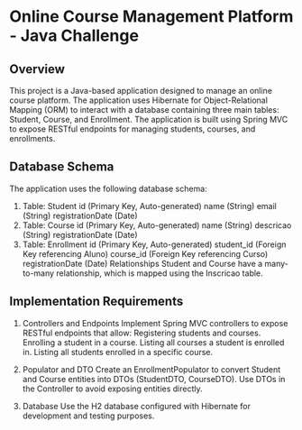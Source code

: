 # Online Course Management Platform - Java Challenge
## Overview
This project is a Java-based application designed to manage an online course platform. The application uses Hibernate for Object-Relational Mapping (ORM) to interact with a database containing three main tables: Student, Course, and Enrollment. The application is built using Spring MVC to expose RESTful endpoints for managing students, courses, and enrollments.

## Database Schema
The application uses the following database schema:

1. Table: Student
id (Primary Key, Auto-generated)
name (String)
email (String)
registrationDate (Date)
2. Table: Course
id (Primary Key, Auto-generated)
name (String)
descricao (String)
registrationDate (Date)
3. Table: Enrollment
id (Primary Key, Auto-generated)
student_id (Foreign Key referencing Aluno)
course_id (Foreign Key referencing Curso)
registrationDate (Date)
Relationships
Student and Course have a many-to-many relationship, which is mapped using the Inscricao table.

## Implementation Requirements
1. Controllers and Endpoints
Implement Spring MVC controllers to expose RESTful endpoints that allow:
Registering students and courses.
Enrolling a student in a course.
Listing all courses a student is enrolled in.
Listing all students enrolled in a specific course.

2. Populator and DTO
Create an EnrollmentPopulator to convert Student and Course entities into DTOs (StudentDTO, CourseDTO).
Use DTOs in the Controller to avoid exposing entities directly.

3. Database
Use the H2 database configured with Hibernate for development and testing purposes.
